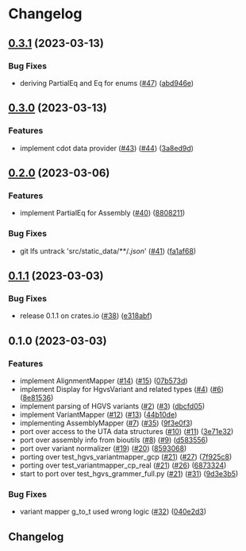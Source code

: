 # Changelog

## [0.3.1](https://github.com/bihealth/hgvs-rs/compare/v0.3.0...v0.3.1) (2023-03-13)


### Bug Fixes

* deriving PartialEq and Eq for enums ([#47](https://github.com/bihealth/hgvs-rs/issues/47)) ([abd946e](https://github.com/bihealth/hgvs-rs/commit/abd946e0b37444222ff4f30da99eb61d67ac1a3d))

## [0.3.0](https://github.com/bihealth/hgvs-rs/compare/v0.2.0...v0.3.0) (2023-03-13)


### Features

* implement cdot data provider ([#43](https://github.com/bihealth/hgvs-rs/issues/43)) ([#44](https://github.com/bihealth/hgvs-rs/issues/44)) ([3a8ed9d](https://github.com/bihealth/hgvs-rs/commit/3a8ed9d49c1c34bb7295091afe82b7011d6826ef))

## [0.2.0](https://github.com/bihealth/hgvs-rs/compare/v0.1.1...v0.2.0) (2023-03-06)


### Features

* implement PartialEq for Assembly ([#40](https://github.com/bihealth/hgvs-rs/issues/40)) ([8808211](https://github.com/bihealth/hgvs-rs/commit/8808211ed3f26c187f4d2787c23e680bbcdf38c3))


### Bug Fixes

* git lfs untrack 'src/static_data/**/*.json*' ([#41](https://github.com/bihealth/hgvs-rs/issues/41)) ([fa1af68](https://github.com/bihealth/hgvs-rs/commit/fa1af68c13b76bf1e9ba329159d3cf29b5893620))

## [0.1.1](https://github.com/bihealth/hgvs-rs/compare/v0.1.0...v0.1.1) (2023-03-03)


### Bug Fixes

* release 0.1.1 on crates.io ([#38](https://github.com/bihealth/hgvs-rs/issues/38)) ([e318abf](https://github.com/bihealth/hgvs-rs/commit/e318abf6368b1f0b7160ad25f0880706a92fc662))

## 0.1.0 (2023-03-03)


### Features

* implement AlignmentMapper ([#14](https://github.com/bihealth/hgvs-rs/issues/14)) ([#15](https://github.com/bihealth/hgvs-rs/issues/15)) ([07b573d](https://github.com/bihealth/hgvs-rs/commit/07b573df79601dab3bbb933258693f5afd55c55c))
* implement Display for HgvsVariant and related types ([#4](https://github.com/bihealth/hgvs-rs/issues/4)) ([#6](https://github.com/bihealth/hgvs-rs/issues/6)) ([8e81536](https://github.com/bihealth/hgvs-rs/commit/8e815366b19639b932a837c916384e663524043a))
* implement parsing of HGVS variants ([#2](https://github.com/bihealth/hgvs-rs/issues/2)) ([#3](https://github.com/bihealth/hgvs-rs/issues/3)) ([dbcfd05](https://github.com/bihealth/hgvs-rs/commit/dbcfd059802459d6a5ca595b560c955de2d5f4ac))
* implement VariantMapper ([#12](https://github.com/bihealth/hgvs-rs/issues/12)) ([#13](https://github.com/bihealth/hgvs-rs/issues/13)) ([44b10de](https://github.com/bihealth/hgvs-rs/commit/44b10de9bc312814dfdb6ca160dedd5322570e0c))
* implementing AssemblyMapper ([#7](https://github.com/bihealth/hgvs-rs/issues/7)) ([#35](https://github.com/bihealth/hgvs-rs/issues/35)) ([9f3e0f3](https://github.com/bihealth/hgvs-rs/commit/9f3e0f3198b5b78b394692d3a99fedc65091c467))
* port over access to the UTA data structures ([#10](https://github.com/bihealth/hgvs-rs/issues/10)) ([#11](https://github.com/bihealth/hgvs-rs/issues/11)) ([3e71e32](https://github.com/bihealth/hgvs-rs/commit/3e71e3285215eed80e152d520864686d543af2b0))
* port over assembly info from bioutils ([#8](https://github.com/bihealth/hgvs-rs/issues/8)) ([#9](https://github.com/bihealth/hgvs-rs/issues/9)) ([d583556](https://github.com/bihealth/hgvs-rs/commit/d5835565c358f2b132e94f5496a77c01a1b96096))
* port over variant normalizer ([#19](https://github.com/bihealth/hgvs-rs/issues/19)) ([#20](https://github.com/bihealth/hgvs-rs/issues/20)) ([8593068](https://github.com/bihealth/hgvs-rs/commit/8593068608a045e753565cd8e17decb0f429b26e))
* porting over test_hgvs_variantmapper_gcp ([#21](https://github.com/bihealth/hgvs-rs/issues/21)) ([#27](https://github.com/bihealth/hgvs-rs/issues/27)) ([7f925c8](https://github.com/bihealth/hgvs-rs/commit/7f925c845e8c2188d7cf06cb0beea75fa38c2ec3))
* porting over test_variantmapper_cp_real ([#21](https://github.com/bihealth/hgvs-rs/issues/21)) ([#26](https://github.com/bihealth/hgvs-rs/issues/26)) ([6873324](https://github.com/bihealth/hgvs-rs/commit/687332422d317cb173733491080b460773b6b2f2))
* start to port over test_hgvs_grammer_full.py ([#21](https://github.com/bihealth/hgvs-rs/issues/21)) ([#31](https://github.com/bihealth/hgvs-rs/issues/31)) ([9d3e3b5](https://github.com/bihealth/hgvs-rs/commit/9d3e3b532922095278abdb5ae57108f0c5067109))


### Bug Fixes

* variant mapper g_to_t used wrong logic ([#32](https://github.com/bihealth/hgvs-rs/issues/32)) ([040e2d3](https://github.com/bihealth/hgvs-rs/commit/040e2d3cd9ec77b2eecc755c4a8fc39a83f43101))

## Changelog

